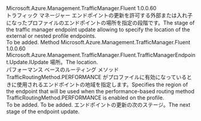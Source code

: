 <Type Name="IWithSourceTrafficRegion" FullName="Microsoft.Azure.Management.TrafficManager.Fluent.TrafficManagerEndpoint.Update.IWithSourceTrafficRegion">
  <TypeSignature Language="C#" Value="public interface IWithSourceTrafficRegion" />
  <TypeSignature Language="ILAsm" Value=".class public interface auto ansi abstract IWithSourceTrafficRegion" />
  <TypeSignature Language="DocId" Value="T:Microsoft.Azure.Management.TrafficManager.Fluent.TrafficManagerEndpoint.Update.IWithSourceTrafficRegion" />
  <TypeSignature Language="VB.NET" Value="Public Interface IWithSourceTrafficRegion" />
  <TypeSignature Language="F#" Value="type IWithSourceTrafficRegion = interface" />
  <AssemblyInfo>
    <AssemblyName>Microsoft.Azure.Management.TrafficManager.Fluent</AssemblyName>
    <AssemblyVersion>1.0.0.60</AssemblyVersion>
  </AssemblyInfo>
  <Interfaces />
  <Docs>
    <summary>
            <span data-ttu-id="2f148-101">トラフィック マネージャー エンドポイントの更新を許可する外部または入れ子になったプロファイルのエンドポイントの場所を指定の段階です。</span><span class="sxs-lookup"><span data-stu-id="2f148-101">The stage of the traffic manager endpoint update allowing to specify the location of the external or nested profile endpoints.</span></span>
            </summary>
    <remarks>To be added.</remarks>
  </Docs>
  <Members>
    <Member MemberName="FromRegion">
      <MemberSignature Language="C#" Value="public Microsoft.Azure.Management.TrafficManager.Fluent.TrafficManagerEndpoint.Update.IUpdate FromRegion (Microsoft.Azure.Management.ResourceManager.Fluent.Core.Region location);" />
      <MemberSignature Language="ILAsm" Value=".method public hidebysig newslot virtual instance class Microsoft.Azure.Management.TrafficManager.Fluent.TrafficManagerEndpoint.Update.IUpdate FromRegion(class Microsoft.Azure.Management.ResourceManager.Fluent.Core.Region location) cil managed" />
      <MemberSignature Language="DocId" Value="M:Microsoft.Azure.Management.TrafficManager.Fluent.TrafficManagerEndpoint.Update.IWithSourceTrafficRegion.FromRegion(Microsoft.Azure.Management.ResourceManager.Fluent.Core.Region)" />
      <MemberSignature Language="VB.NET" Value="Public Function FromRegion (location As Region) As IUpdate" />
      <MemberSignature Language="F#" Value="abstract member FromRegion : Microsoft.Azure.Management.ResourceManager.Fluent.Core.Region -&gt; Microsoft.Azure.Management.TrafficManager.Fluent.TrafficManagerEndpoint.Update.IUpdate" Usage="iWithSourceTrafficRegion.FromRegion location" />
      <MemberType>Method</MemberType>
      <AssemblyInfo>
        <AssemblyName>Microsoft.Azure.Management.TrafficManager.Fluent</AssemblyName>
        <AssemblyVersion>1.0.0.60</AssemblyVersion>
      </AssemblyInfo>
      <ReturnValue>
        <ReturnType>Microsoft.Azure.Management.TrafficManager.Fluent.TrafficManagerEndpoint.Update.IUpdate</ReturnType>
      </ReturnValue>
      <Parameters>
        <Parameter Name="location" Type="Microsoft.Azure.Management.ResourceManager.Fluent.Core.Region" />
      </Parameters>
      <Docs>
        <param name="location"><span data-ttu-id="2f148-102">場所。</span><span class="sxs-lookup"><span data-stu-id="2f148-102">The location.</span></span></param>
        <summary>
            <span data-ttu-id="2f148-103">パフォーマンス ベースのルーティング メソッド TrafficRoutingMethod.PERFORMANCE がプロファイルに有効になっているときに使用されるエンドポイントの地域を指定します。</span><span class="sxs-lookup"><span data-stu-id="2f148-103">Specifies the region of the endpoint that will be used when the performance-based routing method TrafficRoutingMethod.PERFORMANCE is enabled on the profile.</span></span>
            </summary>
        <returns>To be added.</returns>
        <remarks>To be added.</remarks>
        <return><span data-ttu-id="2f148-104">エンドポイントの更新の次のステージ。</span><span class="sxs-lookup"><span data-stu-id="2f148-104">The next stage of the endpoint update.</span></span></return>
      </Docs>
    </Member>
  </Members>
</Type>